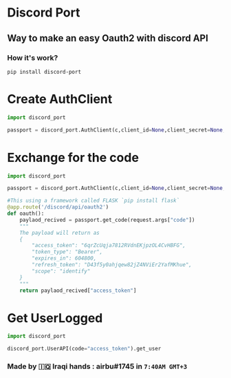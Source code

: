 # Discord Port

## Way to make an easy Oauth2 with discord API

### How it's work?

`pip install discord-port`

# Create AuthClient

```py
import discord_port

passport = discord_port.AuthClient(c,client_id=None,client_secret=None,redirect_uri=None)
```

# Exchange for the code

```py
import discord_port

passport = discord_port.AuthClient(c,client_id=None,client_secret=None,redirect_uri=None)

#This using a framework called FLASK `pip install flask`
@app.route('/discord/api/oauth2')
def oauth():
    paylaod_recived = passport.get_code(request.args["code"])
    """
    The payload will return as 
    {
        "access_token": "6qrZcUqja7812RVdnEKjpzOL4CvHBFG",
        "token_type": "Bearer",
        "expires_in": 604800,
        "refresh_token": "D43f5y0ahjqew82jZ4NViEr2YafMKhue",
        "scope": "identify"
    }
    """
    return paylaod_recived["access_token"]
```

# Get UserLogged

```py
import discord_port

discord_port.UserAPI(code="access_token").get_user
```

### Made by 🇮🇶 Iraqi hands : airbu#1745 in `7:40AM GMT+3`
